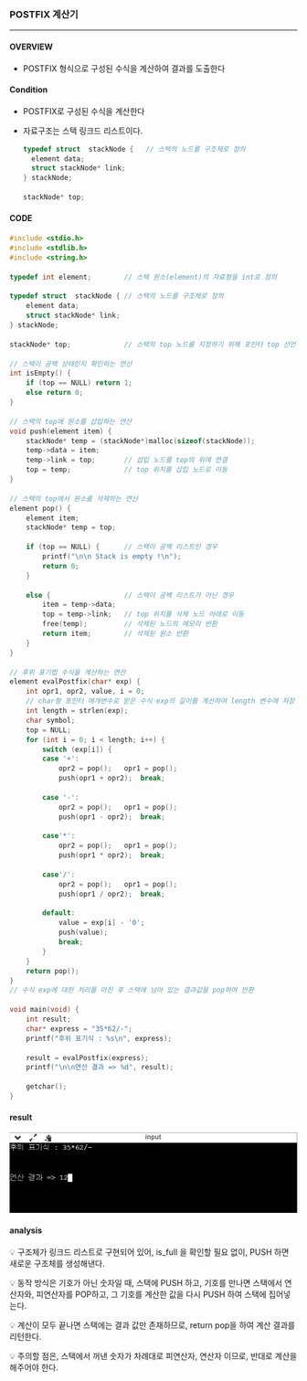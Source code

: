 ### POSTFIX 계산기

---

#### OVERVIEW

* POSTFIX 형식으로 구성된 수식을 계산하여 결과를 도출한다



#### Condition

- POSTFIX로 구성된 수식을 계산한다

- 자료구조는 스택 링크드 리스트이다.

  ```c
  typedef struct  stackNode {	// 스택의 노드를 구조체로 정의
  	element data;
  	struct stackNode* link;
  } stackNode;
  
  stackNode* top;	
  
  ```

  



#### CODE

```c
#include <stdio.h>
#include <stdlib.h>
#include <string.h>

typedef int element;		// 스택 원소(element)의 자료형을 int로 정의 

typedef struct  stackNode {	// 스택의 노드를 구조체로 정의
	element data;
	struct stackNode* link;
} stackNode;

stackNode* top;				// 스택의 top 노드를 지정하기 위해 포인터 top 선언

// 스택이 공백 상태인지 확인하는 연산
int isEmpty() {
	if (top == NULL) return 1;
	else return 0;
}

// 스택의 top에 원소를 삽입하는 연산
void push(element item) {
	stackNode* temp = (stackNode*)malloc(sizeof(stackNode));
	temp->data = item;
	temp->link = top;		// 삽입 노드를 top의 위에 연결
	top = temp;				// top 위치를 삽입 노드로 이동
}

// 스택의 top에서 원소를 삭제하는 연산
element pop() {
	element item;
	stackNode* temp = top;

	if (top == NULL) {		// 스택이 공백 리스트인 경우
		printf("\n\n Stack is empty !\n");
		return 0;
	}

	else {					// 스택이 공백 리스트가 아닌 경우
		item = temp->data;
		top = temp->link;	// top 위치를 삭제 노드 아래로 이동
		free(temp);			// 삭제된 노드의 메모리 반환
		return item;		// 삭제된 원소 반환
	}
}

// 후위 표기법 수식을 계산하는 연산
element evalPostfix(char* exp) {
	int opr1, opr2, value, i = 0;
	// char형 포인터 매개변수로 받은 수식 exp의 길이를 계산하여 length 변수에 저장
	int length = strlen(exp);
	char symbol;
	top = NULL;
	for (int i = 0; i < length; i++) {
		switch (exp[i]) {
		case '+':
			opr2 = pop();	opr1 = pop();
			push(opr1 + opr2);	break;

		case '-':
			opr2 = pop();	opr1 = pop();
			push(opr1 - opr2);	break;

		case'*':
			opr2 = pop();	opr1 = pop();
			push(opr1 * opr2);	break;

		case'/':
			opr2 = pop();	opr1 = pop();
			push(opr1 / opr2);	break;
		
		default:
			value = exp[i] - '0';
			push(value);
			break;
		}
	}
	return pop();
}
// 수식 exp에 대한 처리를 마친 후 스택에 남아 있는 결과값을 pop하여 반환

void main(void) {
	int result;
	char* express = "35*62/-";
	printf("후위 표기식 : %s\n", express);

	result = evalPostfix(express);
	printf("\n\n연산 결과 => %d", result);

	getchar();
}
```



#### result

<div align='center'><img src='https://github.com/Cycrypto/DataStructure/blob/master/IMG/hw_datastructure2.JPG'></div>

#### analysis

:bulb: 구조체가 링크드 리스트로 구현되어 있어, is_full 을 확인할 필요 없이, PUSH 하면 새로운 구조체를 생성해낸다.

:bulb: 동작 방식은 기호가 아닌 숫자일 때, 스택에 PUSH 하고, 기호를 만나면 스택에서 연산자와, 피연산자를 POP하고, 그 기호를 계산한 값을 다시 PUSH 하여 스택에 집어넣는다.

:bulb: 계산이 모두 끝나면 스택에는 결과 값만 존재하므로, return pop을 하여 계산 결과를 리턴한다.

:bulb: 주의할 점은, 스택에서 꺼낸 숫자가​ 차례대로 피연산자, 연산자 이므로, 반대로 계산을 해주어야 한다.

